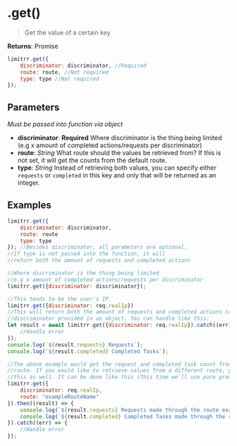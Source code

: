 # .get()

> Get the value of a certain key

**Returns**: Promise

``` javascript
limitrr.get({
    discriminator: discriminator, //Required
    route: route, //Not required
    type: type //Not required
});
```

## Parameters

*Must be passed into function via object*

- **discriminator**: **Required** Where discriminator is the thing being limited (e.g x amount of completed actions/requests per discriminator)
- **route**: *String* What route should the values be retrieved from? If this is not set, it will get the counts from the default route.
- **type**: *String* Instead of retrieving both values, you can specify either `requests` or `completed` in this key and only that will be returned as an integer.

## Examples

```javascript
limitrr.get({
    discriminator: discriminator,
    route: route
    type: type
}); //Besides discriminator, all parameters are optional.
//If type is not passed into the function, it will
//return both the amount of requests and completed actions

//Where discriminator is the thing being limited
//e.g x amount of completed actions/requests per discriminator
limitrr.get({discriminator: discriminator});

//This tends to be the user's IP.
limitrr.get({discriminator: req.realIp})
//This will return both the amount of requests and completed actions stored under the
//discriminator provided in an object. You can handle like this:
let result = await limitrr.get({discriminator: req.realIp}).catch((err) => {
    //Handle error
});
console.log(`${result.requests} Requests`);
console.log(`${result.completed} Completed Tasks`);

//The above example would get the request and completed task count from the default
//route. If you would like to retrieve values from a different route, you can specify
//this as well. It can be done like this (This time we'll use pure promises instead of async/await):
limitrr.get({
    discriminator: req.realIp,
    route: "exampleRouteName"
}).then((result) => {
    console.log(`${result.requests} Requests made through the route exampleRouteName`);
    console.log(`${result.completed} Completed Tasks made through the route exampleRouteName`);
}).catch((err) => {
    //Handle error
});
```
